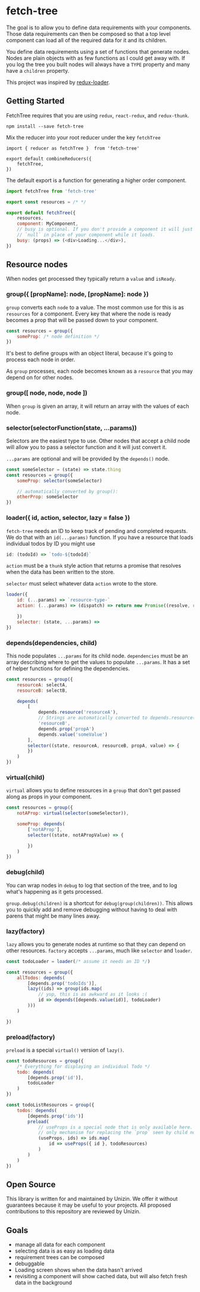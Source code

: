# fetch-tree

The goal is to allow you to define data requirements with your components. Those
data requirements can then be composed so that a top level component can load
all of the required data for it and its children.

You define data requirements using a set of functions that generate nodes. Nodes
are plain objects with as few functions as I could get away with. If you log the
tree you built nodes will always have a `TYPE` property and many have a
`children` property.

This project was inspired by [redux-loader][redux-loader].

## Getting Started

FetchTree requires that you are using `redux`, `react-redux`, and `redux-thunk`.

```
npm install --save fetch-tree
```

Mix the reducer into your root reducer under the key `fetchTree`

```
import { reducer as fetchTree }  from 'fetch-tree'

export default combineReducers({
    fetchTree,
})
```

The default export is a function for generating a higher order component.

```js
import fetchTree from 'fetch-tree'

export const resources = /* */

export default fetchTree({
    resources,
    component: MyComponent,
    // busy is optional. If you don't provide a component it will just render
    // `null` in place of your component while it loads.
    busy: (props) => (<div>Loading...</div>),
})
```

## Resource nodes

When nodes get processed they typically return a `value` and `isReady`.

### group({ [propName]: node, [propName]: node })

`group` converts each `node` to a value. The most common use for this is as
`resources` for a component. Every key that where the node is ready becomes a
prop that will be passed down to your component.

```js
const resources = group({
    someProp: /* node definition */
})
```

It's best to define groups with an object literal, because it's going to
process each node in order.

As `group` processes, each node becomes known as a `resource` that you may
depend on for other nodes.

### group([ node, node, node ])

When `group` is given an array, it will return an array with the values of each
node.

### selector(selectorFunction(state, ...params))

Selectors are the easiest type to use. Other nodes that accept a child node will
allow you to pass a selector function and it will just convert it.

`...params` are optional and will be provided by the `depends()` node.

```js
const someSelector = (state) => state.thing
const resources = group({
    someProp: selector(someSelector)

    // automatically converted by group():
    otherProp: someSelector
})
```

### loader({ id, action, selector, lazy = false })

`fetch-tree` needs an ID to keep track of pending and completed requests. We do
that with an `id(...params)` function. If you have a resource that loads
individual todos by ID you might use

```js
id: (todoId) => `todo-${todoId}`
```

`action` must be a `thunk` style action that returns a promise that resolves
when the data has been written to the store.

`selector` must select whatever data `action` wrote to the store.

```js
loader({
    id: (...params) => `resource-type-`
    action: (...params) => (dispatch) => return new Promise((resolve, reject) => {

    })
    selector: (state, ...params) =>
})
```

### depends(dependencies, child)

This node populates `...params` for its child node. `dependencies` must be an
array describing where to get the values to populate `...params`. It has a set
of helper functions for defining the dependencies.

```js
const resources = group({
    resourceA: selectA,
    resourceB: selectB,

    depends(
        [
            depends.resource('resourceA'),
            // Strings are automatically converted to depends.resource(resourceName)
            'resourceB',
            depends.prop('propA')
            depends.value('someValue')
        ],
        selector((state, resourceA, resourceB, propA, value) => {
        })
    )
})
```

### virtual(child)

`virtual` allows you to define resources in a `group` that don't get passed
along as props in your component.

```js
const resources = group({
    notAProp: virtual(selector(someSelector)),

    someProp: depends(
        ['notAProp'],
        selector((state, notAPropValue) => {

        })
    )
})
```

### debug(child)

You can wrap nodes in `debug` to log that section of the tree, and to log what's
happening as it gets processed.

`group.debug(children)` is a shortcut for `debug(group(children))`. This allows
you to quickly add and remove debugging without having to deal with parens that
might be many lines away.

### lazy(factory)

`lazy` allows you to generate nodes at runtime so that they can depend on other
resources. `factory` accepts `...params`, much like `selector` and `loader`.

```js
const todoLoader = loader(/* assume it needs an ID */)

const resources = group({
    allTodos: depends(
        [depends.prop('todoIds')],
        lazy((ids) => group(ids.map(
            // yup, this is as awkward as it looks :(
            id => depends([depends.value(id)], todoLoader)
        )))
    )

})
```

### preload(factory)

`preload` is a special `virtual()` version of `lazy()`.

```js
const todoResources = group({
    /* Everything for displaying an individual Todo */
    todo: depends(
        [depends.prop('id')],
        todoLoader
    )
})

const todoListResources = group({
    todos: depends(
        [depends.prop('ids')]
        preload(
            // useProps is a special node that is only available here. it is the
            // only mechanism for replacing the `prop` seen by child nodes.
            (useProps, ids) => ids.map(
                id => useProps({ id }, todoResources)
            )
        )
    )
})
```


## Open Source

This library is written for and maintained by Unizin. We offer it without
guarantees because it may be useful to your projects. All proposed contributions
to this repository are reviewed by Unizin.

## Goals

* manage all data for each component
* selecting data is as easy as loading data
* requirement trees can be composed
* debuggable
* Loading screen shows when the data hasn't arrived
* revisiting a component will show cached data, but will also fetch fresh data in the background

[redux-loader]: https://github.com/Versent/redux-loader/https://github.com/Versent/redux-loader/
